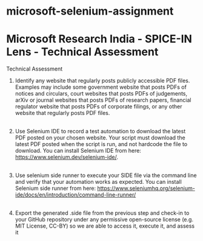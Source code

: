 # microsoft-selenium-assignment

<h1> Microsoft Research India - SPICE-IN Lens - Technical Assessment </h1>

Technical Assessment

1. Identify any website that regularly posts publicly accessible PDF files. Examples may include some government website that posts PDFs of notices and circulars, court websites that posts PDFs of judgements, arXiv or journal websites that posts PDFs of research papers, financial regulator website that posts PDFs of corporate filings, or any other website that regularly posts PDF files. <br> <br>

2. Use Selenium IDE to record a test automation to download the latest PDF posted on your chosen website. Your script must download the latest PDF posted when the script is run, and not hardcode the file to download. You can install Selenium IDE from here: https://www.selenium.dev/selenium-ide/.  <br><br>

3. Use selenium side runner to execute your SIDE file via the command line and verify that your automation works as expected. You can install Selenium side runner from here: https://www.seleniumhq.org/selenium-ide/docs/en/introduction/command-line-runner/    <br><br>

4. Export the generated .side file from the previous step and check-in to your GitHub repository under any permissive open-source license (e.g. MIT License, CC-BY) so we are able to access it, execute it, and assess it
